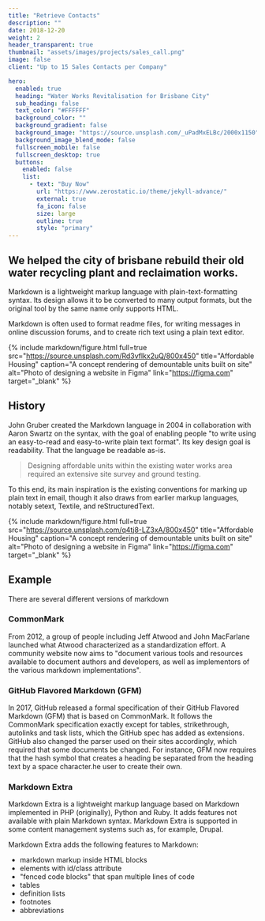 ```yaml
---
title: "Retrieve Contacts"
description: ""
date: 2018-12-20
weight: 2
header_transparent: true
thumbnail: "assets/images/projects/sales_call.png"
image: false
client: "Up to 15 Sales Contacts per Company"

hero:
  enabled: true
  heading: "Water Works Revitalisation for Brisbane City"
  sub_heading: false
  text_color: "#FFFFFF"
  background_color: ""
  background_gradient: false
  background_image: "https://source.unsplash.com/_uPadMxELBc/2000x1150"
  background_image_blend_mode: false
  fullscreen_mobile: false
  fullscreen_desktop: true
  buttons:
    enabled: false
    list:
      - text: "Buy Now"
        url: "https://www.zerostatic.io/theme/jekyll-advance/"
        external: true
        fa_icon: false
        size: large
        outline: true
        style: "primary"
---
```


## We helped the city of brisbane rebuild their old water recycling plant and reclaimation works.

Markdown is a lightweight markup language with plain-text-formatting syntax. Its design allows it to be converted to many output formats, but the original tool by the same name only supports HTML.

Markdown is often used to format readme files, for writing messages in online discussion forums, and to create rich text using a plain text editor.

{% include markdown/figure.html full=true src="https://source.unsplash.com/Rd3vflkx2uQ/800x450" title="Affordable Housing"  caption="A concept rendering of demountable units built on site" alt="Photo of designing a website in Figma" link="https://figma.com" target="_blank" %}

## History

John Gruber created the Markdown language in 2004 in collaboration with Aaron Swartz on the syntax, with the goal of enabling people "to write using an easy-to-read and easy-to-write plain text format". Its key design goal is readability. That the language be readable as-is.

> Designing affordable units within the existing water works area required an extensive site survey and ground testing.

To this end, its main inspiration is the existing conventions for marking up plain text in email, though it also draws from earlier markup languages, notably setext, Textile, and reStructuredText.

{% include markdown/figure.html full=true src="https://source.unsplash.com/q4tj8-LZ3xA/800x450" title="Affordable Housing"  caption="A concept rendering of demountable units built on site" alt="Photo of designing a website in Figma" link="https://figma.com" target="_blank" %}

## Example

There are several different versions of markdown

### CommonMark

From 2012, a group of people including Jeff Atwood and John MacFarlane launched what Atwood characterized as a standardization effort. A community website now aims to "document various tools and resources available to document authors and developers, as well as implementors of the various markdown implementations".

### GitHub Flavored Markdown (GFM)

In 2017, GitHub released a formal specification of their GitHub Flavored Markdown (GFM) that is based on CommonMark. It follows the CommonMark specification exactly except for tables, strikethrough, autolinks and task lists, which the GitHub spec has added as extensions. GitHub also changed the parser used on their sites accordingly, which required that some documents be changed. For instance, GFM now requires that the hash symbol that creates a heading be separated from the heading text by a space character.he user to create their own.

### Markdown Extra

Markdown Extra is a lightweight markup language based on Markdown implemented in PHP (originally), Python and Ruby. It adds features not available with plain Markdown syntax. Markdown Extra is supported in some content management systems such as, for example, Drupal.

Markdown Extra adds the following features to Markdown:

- markdown markup inside HTML blocks
- elements with id/class attribute
- "fenced code blocks" that span multiple lines of code
- tables
- definition lists
- footnotes
- abbreviations
